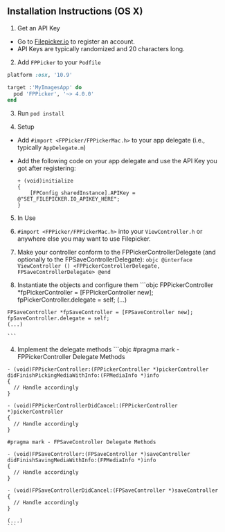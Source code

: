 ## Installation Instructions (OS X)

1. Get an API Key
  - Go to [Filepicker.io](www.filepicker.io) to register an account.
  - API Keys are typically randomized and 20 characters long.

2. Add `FPPicker` to your `Podfile`

  ```ruby
  platform :osx, '10.9'

  target :'MyImagesApp' do
    pod 'FPPicker', '~> 4.0.0'
  end
  ```

3. Run `pod install`

4. Setup
  - Add `#import <FPPicker/FPPickerMac.h>` to your app delegate (i.e., typically `AppDelegate.m`)
  - Add the following code on your app delegate and use the API Key you got after registering:

    ```objc
    + (void)initialize
    {
        [FPConfig sharedInstance].APIKey = @"SET_FILEPICKER.IO_APIKEY_HERE";
    }
    ```
5. In Use
  1. `#import <FPPicker/FPPickerMac.h>` into your `ViewController.h` or anywhere else you may want to use Filepicker.

  2. Make your controller conform to the FPPickerControllerDelegate (and optionally to the FPSaveControllerDelegate):
    ```objc
    @interface ViewController () <FPPickerControllerDelegate,
                                  FPSaveControllerDelegate>
    @end
    ```
  3. Instantiate the objects and configure them
    ```objc
    FPPickerController *fpPickerController = [FPPickerController new];
    fpPickerController.delegate = self;
    (...)

    FPSaveController *fpSaveController = [FPSaveController new];
    fpSaveController.delegate = self;
    (...)

    ```
  4. Implement the delegate methods
    ```objc
    #pragma mark - FPPickerController Delegate Methods

    - (void)FPPickerController:(FPPickerController *)pickerController didFinishPickingMediaWithInfo:(FPMediaInfo *)info
    {
      // Handle accordingly
    }

    - (void)FPPickerControllerDidCancel:(FPPickerController *)pickerController
    {
      // Handle accordingly
    }

    #pragma mark - FPSaveController Delegate Methods

    - (void)FPSaveController:(FPSaveController *)saveController didFinishSavingMediaWithInfo:(FPMediaInfo *)info
    {
      // Handle accordingly
    }

    - (void)FPSaveControllerDidCancel:(FPSaveController *)saveController
    {
      // Handle accordingly
    }

    (...)
    ```
